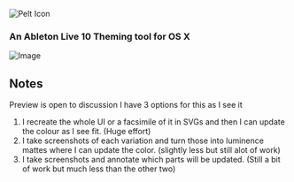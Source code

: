 ![Pelt Icon](https://i.imgur.com/bda73qc.png)
### An Ableton Live 10 Theming tool for OS X

![Image](https://i.imgur.com/jtF8HLC.png)


## Notes

Preview is open to discussion I have 3 options for this as I see it

1. I recreate the whole UI or a facsimile of it in SVGs and then I can update the colour as I see fit. (Huge effort)
2. I take screenshots of each variation and turn those into luminence mattes where I can update the color. (slightly less but still alot of work)
3. I take screenshots and annotate which parts will be updated. (Still a bit of work but much less than the other two)
